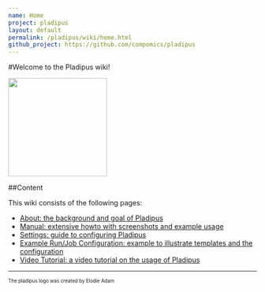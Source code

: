 ```yaml
---
name: Home
project: pladipus
layout: default
permalink: /pladipus/wiki/home.html
github_project: https://github.com/compomics/pladipus
---
```


#Welcome to the Pladipus wiki!

<img src="https://github.com/compomics/pladipus/wiki/pladipus_logo.jpg" width="200">

##Content

This wiki consists of the following pages:

* [About: the background and goal of Pladipus](/pladipus/wiki/about.html)
* [Manual: extensive howto with screenshots and example usage](/pladipus/wiki/manual.html)
* [Settings: guide to configuring Pladipus](/pladipus/wiki/settings.html)
* [Example Run/Job Configuration: example to illustrate templates and the configuration](/pladipus/wiki/example-configuration.html)
* [Video Tutorial: a video tutorial on the usage of Pladipus](/pladipus/wiki/video-tutorial.html)

----




<sup><sub>The pladipus logo was created by Elodie Adam</sub></sup>